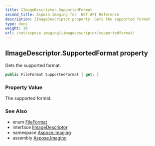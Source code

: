 ```yaml
---
title: IImageDescriptor.SupportedFormat
second_title: Aspose.Imaging for .NET API Reference
description: IImageDescriptor property. Gets the supported format
type: docs
weight: 10
url: /net/aspose.imaging/iimagedescriptor/supportedformat/
---
```

## IImageDescriptor.SupportedFormat property

Gets the supported format.

```csharp
public FileFormat SupportedFormat { get; }
```

### Property Value

The supported format.

### See Also

* enum [FileFormat](../../fileformat/)
* interface [IImageDescriptor](../)
* namespace [Aspose.Imaging](../../iimagedescriptor/)
* assembly [Aspose.Imaging](../../../)


